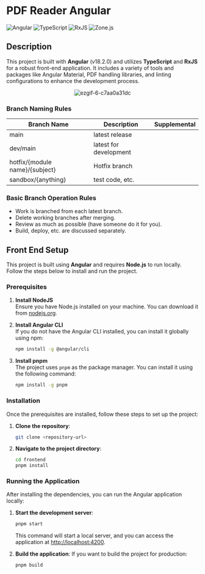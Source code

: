 # PDF Reader Angular

![Angular](https://img.shields.io/badge/Angular-18.2.0-red)
![TypeScript](https://img.shields.io/badge/TypeScript-5.5.2-blue)
![RxJS](https://img.shields.io/badge/RxJS-7.8.0-purple)
![Zone.js](https://img.shields.io/badge/Zone.js-0.14.10-yellowgreen)

## Description

This project is built with **Angular** (v18.2.0) and utilizes **TypeScript** and **RxJS** for a robust front-end application. It includes a variety of tools and packages like Angular Material, PDF handling libraries, and linting configurations to enhance the development process.

<p align="center">
   <img src="https://github.com/user-attachments/assets/02074ed6-dc5a-4141-a6ec-8982d3657ba9" alt="ezgif-6-c7aa0a31dc" />
</p>

### Branch Naming Rules

| Branch Name                    | Description            | Supplemental |
| ------------------------------ | ---------------------- | ------------ |
| main                           | latest release         |              |
| dev/main                       | latest for development |              |
| hotfix/{module name}/{subject} | Hotfix branch          |              |
| sandbox/{anything}             | test code, etc.        |              |

### Basic Branch Operation Rules

- Work is branched from each latest branch.
- Delete working branches after merging.
- Review as much as possible (have someone do it for you).
- Build, deploy, etc. are discussed separately.

## Front End Setup

This project is built using **Angular** and requires **Node.js** to run locally. Follow the steps below to install and run the project.

### Prerequisites

1. **Install NodeJS**  
   Ensure you have Node.js installed on your machine. You can download it from [nodejs.org](https://nodejs.org/en/download/).

2. **Install Angular CLI**  
   If you do not have the Angular CLI installed, you can install it globally using npm:
   
   ```bash
   npm install -g @angular/cli
   ```

3. **Install pnpm**  
   The project uses `pnpm` as the package manager. You can install it using the following command:
   
   ```bash
   npm install -g pnpm
   ```

### Installation

Once the prerequisites are installed, follow these steps to set up the project:

1. **Clone the repository**:
   ```bash
   git clone <repository-url>
   ```

2. **Navigate to the project directory**:
   ```bash
   cd frontend
   pnpm install
   ```

### Running the Application

After installing the dependencies, you can run the Angular application locally:

1. **Start the development server**:
   ```bash
   pnpm start
   ```

   This command will start a local server, and you can access the application at [http://localhost:4200](http://localhost:4200).

2. **Build the application**:
   If you want to build the project for production:
   ```bash
   pnpm build
   ```
